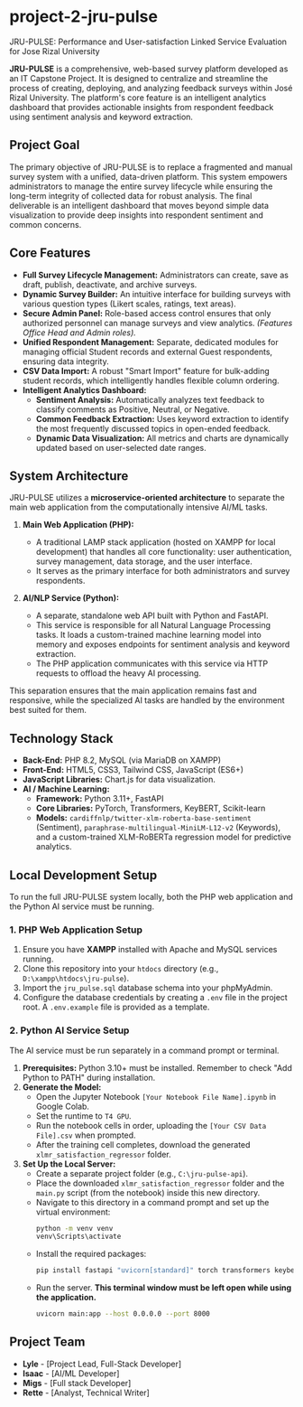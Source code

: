 # project-2-jru-pulse
JRU-PULSE: Performance and User-satisfaction Linked Service Evaluation for Jose Rizal University

**JRU-PULSE** is a comprehensive, web-based survey platform developed as an IT Capstone Project. It is designed to centralize and streamline the process of creating, deploying, and analyzing feedback surveys within José Rizal University. The platform's core feature is an intelligent analytics dashboard that provides actionable insights from respondent feedback using sentiment analysis and keyword extraction.

## Project Goal

The primary objective of JRU-PULSE is to replace a fragmented and manual survey system with a unified, data-driven platform. This system empowers administrators to manage the entire survey lifecycle while ensuring the long-term integrity of collected data for robust analysis. The final deliverable is an intelligent dashboard that moves beyond simple data visualization to provide deep insights into respondent sentiment and common concerns.

## Core Features

- **Full Survey Lifecycle Management:** Administrators can create, save as draft, publish, deactivate, and archive surveys.
- **Dynamic Survey Builder:** An intuitive interface for building surveys with various question types (Likert scales, ratings, text areas).
- **Secure Admin Panel:** Role-based access control ensures that only authorized personnel can manage surveys and view analytics. *(Features Office Head and Admin roles).*
- **Unified Respondent Management:** Separate, dedicated modules for managing official Student records and external Guest respondents, ensuring data integrity.
- **CSV Data Import:** A robust "Smart Import" feature for bulk-adding student records, which intelligently handles flexible column ordering.
- **Intelligent Analytics Dashboard:**
    - **Sentiment Analysis:** Automatically analyzes text feedback to classify comments as Positive, Neutral, or Negative.
    - **Common Feedback Extraction:** Uses keyword extraction to identify the most frequently discussed topics in open-ended feedback.
    - **Dynamic Data Visualization:** All metrics and charts are dynamically updated based on user-selected date ranges.

## System Architecture

JRU-PULSE utilizes a **microservice-oriented architecture** to separate the main web application from the computationally intensive AI/ML tasks.

1.  **Main Web Application (PHP):**
    - A traditional LAMP stack application (hosted on XAMPP for local development) that handles all core functionality: user authentication, survey management, data storage, and the user interface.
    - It serves as the primary interface for both administrators and survey respondents.

2.  **AI/NLP Service (Python):**
    - A separate, standalone web API built with Python and FastAPI.
    - This service is responsible for all Natural Language Processing tasks. It loads a custom-trained machine learning model into memory and exposes endpoints for sentiment analysis and keyword extraction.
    - The PHP application communicates with this service via HTTP requests to offload the heavy AI processing.

This separation ensures that the main application remains fast and responsive, while the specialized AI tasks are handled by the environment best suited for them.

## Technology Stack

- **Back-End:** PHP 8.2, MySQL (via MariaDB on XAMPP)
- **Front-End:** HTML5, CSS3, Tailwind CSS, JavaScript (ES6+)
- **JavaScript Libraries:** Chart.js for data visualization.
- **AI / Machine Learning:**
    - **Framework:** Python 3.11+, FastAPI
    - **Core Libraries:** PyTorch, Transformers, KeyBERT, Scikit-learn
    - **Models:** `cardiffnlp/twitter-xlm-roberta-base-sentiment` (Sentiment), `paraphrase-multilingual-MiniLM-L12-v2` (Keywords), and a custom-trained XLM-RoBERTa regression model for predictive analytics.

## Local Development Setup

To run the full JRU-PULSE system locally, both the PHP web application and the Python AI service must be running.

### 1. PHP Web Application Setup

1.  Ensure you have **XAMPP** installed with Apache and MySQL services running.
2.  Clone this repository into your `htdocs` directory (e.g., `D:\xampp\htdocs\jru-pulse`).
3.  Import the `jru_pulse.sql` database schema into your phpMyAdmin.
4.  Configure the database credentials by creating a `.env` file in the project root. A `.env.example` file is provided as a template.

### 2. Python AI Service Setup

The AI service must be run separately in a command prompt or terminal.

1.  **Prerequisites:** Python 3.10+ must be installed. Remember to check "Add Python to PATH" during installation.
2.  **Generate the Model:**
    - Open the Jupyter Notebook `[Your Notebook File Name].ipynb` in Google Colab.
    - Set the runtime to `T4 GPU`.
    - Run the notebook cells in order, uploading the `[Your CSV Data File].csv` when prompted.
    - After the training cell completes, download the generated `xlmr_satisfaction_regressor` folder.
3.  **Set Up the Local Server:**
    - Create a separate project folder (e.g., `C:\jru-pulse-api`).
    - Place the downloaded `xlmr_satisfaction_regressor` folder and the `main.py` script (from the notebook) inside this new directory.
    - Navigate to this directory in a command prompt and set up the virtual environment:
      ```bash
      python -m venv venv
      venv\Scripts\activate
      ```
    - Install the required packages:
      ```bash
      pip install fastapi "uvicorn[standard]" torch transformers keybert sentence-transformers pydantic scikit-learn tiktoken protobuf sentencepiece
      ```
    - Run the server. **This terminal window must be left open while using the application.**
      ```bash
      uvicorn main:app --host 0.0.0.0 --port 8000
      ```

## Project Team

- **Lyle** - [Project Lead, Full-Stack Developer]
- **Isaac** - [AI/ML Developer]
- **Migs** - [Full stack Developer]
- **Rette** - [Analyst, Technical Writer]